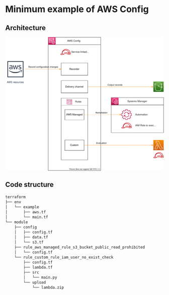 # Minimum example of AWS Config

## Architecture
![Architecture](./doc/architecture.drawio.svg)

## Code structure
```
terraform
├── env
│   └── example
│       ├── aws.tf
│       └── main.tf
└── module
    ├── config
    │   ├── config.tf
    │   ├── data.tf
    │   └── s3.tf
    ├── rule_aws_managed_rule_s3_bucket_public_read_prohibited
    │   └── config.tf
    └── rule_custom_rule_iam_user_no_exist_check
        ├── config.tf
        ├── lambda.tf
        ├── src
        │   └── main.py
        └── upload
            └── lambda.zip
```